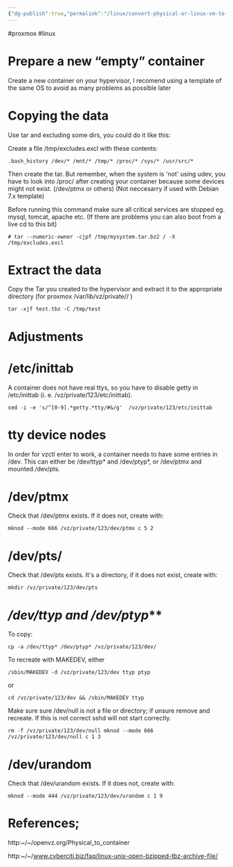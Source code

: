 ```yaml
---
{"dg-publish":true,"permalink":"/linux/convert-physical-or-linux-vm-to-open-vz-container/"}
---
```


#proxmox #linux 

# Prepare a new “empty” container 

Create a new container on your hypervisor, I recomend using a template of the same OS to avoid as many problems as possible later



# Copying the data 

Use tar and excluding some dirs, you could do it like this:

Create a file /tmp/excludes.excl with these contents:

`
.bash_history
/dev/*
/mnt/*
/tmp/*
/proc/*
/sys/*
/usr/src/*
`

Then create the tar. But remember, when the system is 'not' using udev, you have to look into /proc/ after creating your container because some devices might not exist. (/dev/ptmx or others) (Not neccesarry if used with Debian 7.x template)

Before running this command make sure all critical services are stopped eg. mysql, tomcat, apache etc. (If there are problems you can also boot from a live cd to this bit)

`# tar --numeric-owner -cjpf /tmp/mysystem.tar.bz2 / -X /tmp/excludes.excl
`


# Extract the data 

Copy the Tar you created to the hypervisor and extract it to the appropriate directory (for proxmox /var/lib/vz/private/<VMID>/ )

`tar -xjf test.tbz -C /tmp/test`

# Adjustments 


# /etc/inittab 

A container does not have real ttys, so you have to disable getty in /etc/inittab (i. e. /vz/private/123/etc/inittab).

`sed -i -e 's/^[0-9].*getty.*tty/#&/g'  /vz/private/123/etc/inittab`

#  

# tty device nodes 

In order for vzctl enter to work, a container needs to have some entries in /dev. This can either be /dev/ttyp* and /dev/ptyp*, or /dev/ptmx and mounted /dev/pts.

# **/dev/ptmx** 

Check that /dev/ptmx exists. If it does not, create with:

`mknod --mode 666 /vz/private/123/dev/ptmx c 5 2
`

# **/dev/pts/** 

Check that /dev/pts exists. It's a directory, if it does not exist, create with:

`mkdir /vz/private/123/dev/pts
`

# **/dev/ttyp* and /dev/ptyp***
 

To copy:

`cp -a /dev/ttyp* /dev/ptyp* /vz/private/123/dev/
`

To recreate with MAKEDEV, either

`/sbin/MAKEDEV -d /vz/private/123/dev ttyp ptyp
`

or

`cd /vz/private/123/dev && /sbin/MAKEDEV ttyp`


Make sure sure /dev/null is not a file or directory; if unsure remove and recreate. If this is not correct sshd will not start correctly.

`rm -f /vz/private/123/dev/null
mknod --mode 666 /vz/private/123/dev/null c 1 3
`

# /dev/urandom 

Check that /dev/urandom exists. If it does not, create with:

`mknod --mode 444 /vz/private/123/dev/urandom c 1 9`


# References; 

http:~/~/openvz.org/Physical_to_container

http:~/~/www.cyberciti.biz/faq/linux-unix-open-bzipped-tbz-archive-file/

